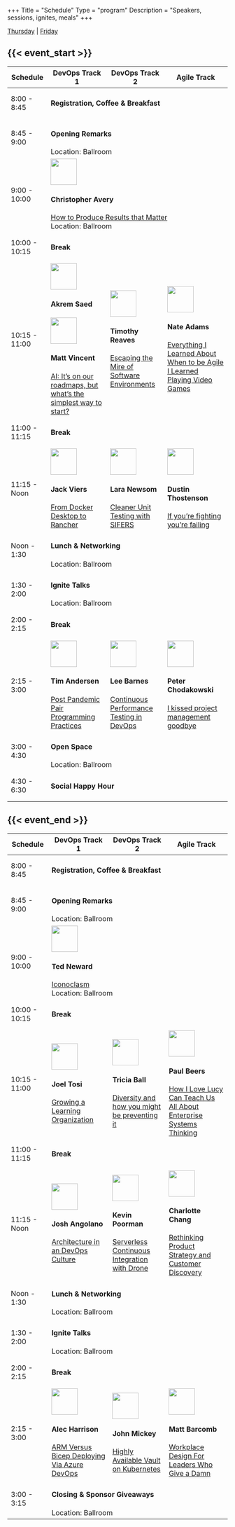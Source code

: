 +++
Title = "Schedule"
Type = "program"
Description = "Speakers, sessions, ignites, meals"
+++

<style>
    card.h4 {
    word-wrap: normal;
    }
</style>

<a href="#thursday">Thursday</a> | <a href="#friday">Friday</a>

<div id="accordion" role="tablist">
    <div class="card" id="thursday">
        <div class="card-header">
            <h2>{{< event_start >}}</h2>
        </div>
        <div class="card-body">
            <table class="table">
                <thead>
                    <tr>
                        <th class="col-time">Schedule</th>
                        <th>DevOps Track 1</th>
                        <th>DevOps Track 2</th>
                        <th>Agile Track</th>
                    </tr>
                </thead>
                <tbody>
                    <!-- Break Row -->
                    <tr class="col-all">
                        <td class="col-time">8:00 - 8:45</td>
                        <td colspan="4">
                            <h4>Registration, Coffee & Breakfast</h4></td>
                    </tr>
                    <!-- Break Row -->
                    <tr class="col-all">
                        <td class="col-time">8:45 - 9:00</td>
                        <td colspan="4">
                            <h4>Opening Remarks</h4>
                            <div class="col-lg-12 program-page-desc">Location: Ballroom</div>
                        </td>
                    </tr>
                    <!-- Keynote Row -->
                    <tr class="col-all">
                        <td class="col-time">9:00 - 10:00</td>
                        <td colspan="4">
                            <div class="col-lg-12">
                                <!-- for each author -->
                                <a href="/events/2022-des-moines/speakers/christopher-avery/">
                                    <img class="img img-circle" src="/events/2022-des-moines/speakers/christopher-avery.png" height="60px"
                                        width="60px" alt="">
                                </a>
                                <h4>Christopher Avery</h4>
                            </div>
                            <div class="col-lg-12">
                                <a href="/events/2022-des-moines/program/christopher-avery/">How to Produce Results that Matter</a>
                            </div>
                            <div class="col-lg-12 program-page-desc">Location: Ballroom</div>
                        </td>
                    </tr>
                    <!-- Break Row -->
                    <tr class="col-all">
                        <td class="col-time">10:00 - 10:15</td>
                        <td colspan="4"><h4>Break</h4></td>
                    </tr>
                    <tr>
                        <!-- Normal Session Row -->
                        <td class="col-time">10:15 - 11:00</td>
                        <td>
                            <div class="col-lg-4">
                                <a href="/events/2022-des-moines/speakers/akrem-saed/">
                                    <img class="img img-circle" src="/events/2022-des-moines/speakers/akrem-saed.png" height="60px"
                                        width="60px" alt="">
                                </a>
                                <h4>Akrem Saed</h4>
                            </div>
                            <div class="col-lg-4">
                                <a href="/events/2022-des-moines/speakers/matt-vincent/">
                                    <img class="img img-circle" src="/events/2022-des-moines/speakers/matt-vincent.png" height="60px"
                                        width="60px" alt="">
                                </a>
                                <h4>Matt Vincent</h4>
                            </div>
                            <div class="col-lg-8">
                                <a href="/events/2022-des-moines/program/ai-roadmap/">AI: It’s on our roadmaps, but what’s the
                                    simplest way to start?</a>
                            </div>
                        </td>
                        <td>
                            <div class="col-lg-4">
                                <a href="/events/2022-des-moines/speakers/timothy-reaves/">
                                    <img class="img img-circle" src="/img/speaker-default.jpg" height="60px"
                                        width="60px" alt="">
                                </a>
                                <h4>Timothy Reaves</h4>
                            </div>
                            <div class="col-lg-8">
                                <a href="/events/2022-des-moines/program/timothy-reaves/">Escaping the Mire of Software Environments</a>
                            </div>
                        </td>
                        <td>
                            <div class="col-lg-4">
                                <a href="/events/2022-des-moines/speakers/kevin-sutherland/">
                                    <img class="img img-circle" src="/events/2022-des-moines/speakers/kevin-sutherland.png" height="60px"
                                        width="60px" alt="">
                                </a>
                                <h4>Nate Adams</h4>
                            </div>
                            <div class="col-lg-8">
                                <a href="/events/2022-des-moines/program/kevin-sutherland/">Everything I Learned About When to be Agile I
                                    Learned Playing Video Games</a>
                            </div>
                        </td>
                    </tr>
                    <!-- Break Row -->
                    <tr class="col-all">
                        <td class="col-time">11:00 - 11:15</td>
                        <td colspan="4"><h4>Break</h4></td>
                    </tr>
                    <tr>
                        <!-- Normal Session Row -->
                        <td class="col-time">11:15 - Noon</td>
                        <td>
                            <div class="col-lg-4">
                                <a href="/events/2022-des-moines/speakers/jack-viers/">
                                    <img class="img img-circle" src="/events/2022-des-moines/speakers/jack-viers.png" height="60px"
                                        width="60px" alt="">
                                </a>
                                <h4>Jack Viers</h4>
                            </div>
                            <div class="col-lg-8">
                                <a href="/events/2022-des-moines/program/jack-viers/">From Docker Desktop to Rancher</a>
                            </div>
                        </td>
                        <td>
                            <div class="col-lg-4">
                                <a href="/events/2022-des-moines/speakers/lara-newsom/">
                                    <img class="img img-circle" src="/events/2022-des-moines/speakers/lara-newsom.png" height="60px"
                                        width="60px" alt="">
                                </a>
                                <h4>Lara Newsom</h4>
                            </div>
                            <div class="col-lg-8">
                                <a href="/events/2022-des-moines/program/lara-newsom/">Cleaner Unit Testing with SIFERS</a>
                            </div>
                        </td>
                        <td>
                            <div class="col-lg-4">
                                <a href="/events/2022-des-moines/speakers/dustin-thostenson/">
                                    <img class="img img-circle" src="/events/2022-des-moines/speakers/dustin-thostenson.png" height="60px"
                                        width="60px" alt="">
                                </a>
                                <h4>Dustin Thostenson</h4>
                            </div>
                            <div class="col-lg-8">
                                <a href="/events/2022-des-moines/program/dustin-thostenson/">If you’re fighting you’re failing</a>
                            </div>
                        </td>
                    </tr>
                    <!-- Break Row -->
                    <tr class="col-all">
                        <td class="col-time">Noon - 1:30</td>
                        <td colspan="4"><h4>Lunch & Networking</h4>
                        <div class="col-lg-12 program-page-desc">Location: Ballroom</div></td>
                    </tr>
                    <!-- Break Row -->
                    <tr class="col-all">
                        <td class="col-time">1:30 - 2:00</td>
                        <td colspan="4"><h4>Ignite Talks</h4>
                        <div class="col-lg-12 program-page-desc">Location: Ballroom</div></td>
                    </tr>
                    <!-- Break Row -->
                    <tr class="col-all">
                        <td class="col-time">2:00 - 2:15</td>
                        <td colspan="4"><h4>Break</h4></td>
                    </tr>
                    <tr>
                        <!-- Normal Session Row -->
                        <td class="col-time">2:15 - 3:00</td>
                        <td>
                            <div class="col-lg-4">
                                <a href="/events/2022-des-moines/speakers/tim-andersen/">
                                    <img class="img img-circle" src="/events/2022-des-moines/speakers/tim-andersen.png" height="60px"
                                        width="60px" alt="">
                                </a>
                                <h4>Tim Andersen</h4>
                            </div>
                            <div class="col-lg-8">
                                <a href="/events/2022-des-moines/program/tim-andersen/">Post Pandemic Pair Programming Practices</a>
                            </div>
                        </td>
                        <td>
                            <div class="col-lg-4">
                                <a href="/events/2022-des-moines/speakers/lee-barnes/">
                                    <img class="img img-circle" src="/events/2022-des-moines/speakers/lee-barnes.png" height="60px"
                                        width="60px" alt="">
                                </a>
                                <h4>Lee Barnes</h4>
                            </div>
                            <div class="col-lg-8">
                                <a href="/events/2022-des-moines/program/lee-barnes/">Continuous Performance Testing in DevOps</a>
                            </div>
                        </td>
                        <td>
                            <div class="col-lg-4">
                                <a href="/events/2022-des-moines/speakers/peter-chodakowski/">
                                    <img class="img img-circle" src="/events/2022-des-moines/speakers/peter-chodakowski.png" height="60px"
                                        width="60px" alt="">
                                </a>
                                <h4>Peter Chodakowski</h4>
                            </div>
                            <div class="col-lg-8">
                                <a href="/events/2022-des-moines/program/peter-chodakowski/">I kissed project management goodbye</a>
                            </div>
                        </td>
                    </tr>
                    <!-- Break Row -->
                    <tr class="col-all">
                        <td class="col-time">3:00 - 4:30</td>
                        <td colspan="4"><h4>Open Space</h4>
                        <div class="col-lg-12 program-page-desc">Location: Ballroom</div></td>
                    </tr>
                    <!-- Break Row -->
                    <tr class="col-all">
                        <td class="col-time">4:30 - 6:30</td>
                        <td colspan="4"><h4>Social Happy Hour</h4></td>
                    </tr>
                </tbody>
            </table>
        </div> <!-- card-body -->
    </div> <!-- card -->
<div class="card" id="friday">
    <div class="card-header">
        <h2>{{< event_end >}}</h2>
    </div>
    <div class="card-body">
        <table class="table">
            <thead>
                <tr>
                    <th class="col-time">Schedule</th>
                    <th>DevOps Track 1</th>
                    <th>DevOps Track 2</th>
                    <th>Agile Track</th>
                </tr>
            </thead>
            <tbody>
                    <!-- Break Row -->
                    <tr class="col-all">
                        <td class="col-time">8:00 - 8:45</td>
                        <td colspan="4">
                            <h4>Registration, Coffee & Breakfast</h4></td>
                    </tr>
                    <!-- Break Row -->
                    <tr class="col-all">
                        <td class="col-time">8:45 - 9:00</td>
                        <td colspan="4">
                            <h4>Opening Remarks</h4>
                            <div class="col-lg-12 program-page-desc">Location: Ballroom</div>
                        </td>
                    </tr>
                <!-- Keynote Row -->
                <tr class="col-all">
                    <td class="col-time">9:00 - 10:00</td>
                    <td colspan="4">
                        <div class="col-lg-12">
                            <!-- for each author -->
                            <a href="/events/2022-des-moines/speakers/ted-neward/">
                                <img class="img img-circle" src="/events/2022-des-moines/speakers/ted-neward.png" height="60px"
                                    width="60px" alt="">
                            </a>
                            <h4>Ted Neward</h4>
                        </div>
                        <div class="col-lg-12">
                            <a href="/events/2022-des-moines/program/ted-neward/">Iconoclasm</a>
                        </div>
                        <div class="col-lg-12 program-page-desc">Location: Ballroom</div>
                    </td>
                </tr>
                <!-- Break Row -->
                <tr class="col-all">
                    <td class="col-time">10:00 - 10:15</td>
                    <td colspan="4"><h4>Break</h4></td>
                </tr>
                <tr>
                    <!-- Normal Session Row -->
                    <td class="col-time">10:15 - 11:00</td>
                    <td>
                        <div class="col-lg-4">
                            <a href="/events/2022-des-moines/speakers/joel-tosi/">
                                <img class="img img-circle" src="/events/2022-des-moines/speakers/joel-tosi.png" height="60px"
                                    width="60px" alt="">
                            </a>
                            <h4>Joel Tosi</h4>
                        </div>
                        <div class="col-lg-8">
                            <a href="/events/2022-des-moines/program/joel-tosi/">Growing a Learning Organization</a>
                        </div>
                    </td>
                    <td>
                        <div class="col-lg-4">
                            <a href="/events/2022-des-moines/speakers/tricia-ball/">
                                <img class="img img-circle" src="/events/2022-des-moines/speakers/tricia-ball.png" height="60px"
                                    width="60px" alt="">
                            </a>
                            <h4>Tricia Ball</h4>
                        </div>
                        <div class="col-lg-8">
                            <a href="/events/2022-des-moines/program/tricia-ball/">Diversity and how you might be preventing it</a>
                        </div>
                    </td>
                    <td>
                        <div class="col-lg-4">
                            <a href="/events/2022-des-moines/speakers/paul-beers/">
                                <img class="img img-circle" src="/events/2022-des-moines/speakers/paul-beers.png" height="60px"
                                    width="60px" alt="">
                            </a>
                            <h4>Paul Beers</h4>
                        </div>
                        <div class="col-lg-8">
                            <a href="/events/2022-des-moines/program/paul-beers/">How I Love Lucy Can Teach Us All About Enterprise Systems Thinking</a>
                        </div>
                    </td>
                </tr>
                <!-- Break Row -->
                <tr class="col-all">
                    <td class="col-time">11:00 - 11:15</td>
                    <td colspan="4"><h4>Break</h4></td>
                </tr>
                <tr>
                    <!-- Normal Session Row -->
                    <td class="col-time">11:15 - Noon</td>
                    <td>
                        <div class="col-lg-4">
                            <a href="/events/2022-des-moines/speakers/josh-angolano/">
                                <img class="img img-circle" src="/events/2022-des-moines/speakers/josh-angolano.png" height="60px"
                                    width="60px" alt="">
                            </a>
                            <h4>Josh Angolano</h4>
                        </div>
                        <div class="col-lg-8">
                            <a href="/events/2022-des-moines/program/josh-angolano/">Architecture in an DevOps Culture</a>
                        </div>
                    </td>
                    <td>
                        <div class="col-lg-4">
                            <a href="/events/2022-des-moines/speakers/kevin-poorman/">
                                <img class="img img-circle" src="/events/2022-des-moines/speakers/kevin-poorman.png" height="60px"
                                    width="60px" alt="">
                            </a>
                            <h4>Kevin Poorman</h4>
                        </div>
                        <div class="col-lg-8">
                            <a href="/events/2022-des-moines/program/kevin-poorman/">Serverless Continuous Integration with Drone</a>
                        </div>
                    </td>
                    <td>
                        <div class="col-lg-4">
                            <a href="/events/2022-des-moines/speakers/charlotte-chang/">
                                <img class="img img-circle" src="/events/2022-des-moines/speakers/charlotte-chang.png" height="60px"
                                    width="60px" alt="">
                            </a>
                            <h4>Charlotte Chang</h4>
                        </div>
                        <div class="col-lg-8">
                            <a href="/events/2022-des-moines/program/charlotte-chang/">Rethinking Product Strategy and Customer Discovery</a>
                        </div>
                    </td>
                </tr>
                <!-- Break Row -->
                <tr class="col-all">
                    <td class="col-time">Noon - 1:30</td>
                    <td colspan="4"><h4>Lunch & Networking</h4>
                    <div class="col-lg-12 program-page-desc">Location: Ballroom</div></td>
                </tr>
                <!-- Break Row -->
                <tr class="col-all">
                    <td class="col-time">1:30 - 2:00</td>
                    <td colspan="4"><h4>Ignite Talks</h4>
                    <div class="col-lg-12 program-page-desc">Location: Ballroom</div></td>
                </tr>
                <!-- Break Row -->
                <tr class="col-all">
                    <td class="col-time">2:00 - 2:15</td>
                    <td colspan="4"><h4>Break</h4></td>
                </tr>
                <tr>
                    <!-- Normal Session Row -->
                    <td class="col-time">2:15 - 3:00</td>
                    <td>
                        <div class="col-lg-4">
                            <a href="/events/2022-des-moines/speakers/alec-harrison/">
                                <img class="img img-circle" src="/events/2022-des-moines/speakers/alec-harrison.png" height="60px"
                                    width="60px" alt="">
                            </a>
                            <h4>Alec Harrison</h4>
                        </div>
                        <div class="col-lg-8">
                            <a href="/events/2022-des-moines/program/alec-harrison/">ARM Versus Bicep Deploying Via Azure DevOps</a>
                        </div>
                    </td>
                    <td>
                        <div class="col-lg-4">
                            <a href="/events/2022-des-moines/speakers/john-mickey/">
                                <img class="img img-circle" src="/events/2022-des-moines/speakers/john-mickey.png" height="60px"
                                    width="60px" alt="">
                            </a>
                            <h4>John Mickey</h4>
                        </div>
                        <div class="col-lg-8">
                            <a href="/events/2022-des-moines/program/john-mickey/">Highly Available Vault on Kubernetes</a>
                        </div>
                    </td>
                    <td>
                        <div class="col-lg-4">
                            <a href="/events/2022-des-moines/speakers/matt-barcomb/">
                                <img class="img img-circle" src="/events/2022-des-moines/speakers/matt-barcomb.png" height="60px"
                                    width="60px" alt="">
                            </a>
                            <h4>Matt Barcomb</h4>
                        </div>
                        <div class="col-lg-8">
                            <a href="/events/2022-des-moines/program/matt-barcomb/">Workplace Design For Leaders Who Give a Damn</a>
                        </div>
                    </td>
                </tr>
                <!-- Break Row -->
                <tr class="col-all">
                    <td class="col-time">3:00 - 3:15</td>
                    <td colspan="4">
                        <h4>Closing & Sponsor Giveaways</h4>
                        <div class="col-lg-12 program-page-desc">Location: Ballroom</div>
                    </td>
                </tr>
            </tbody>
        </table>
    </div> <!-- card-body -->
    </div> <!-- card -->
</div> <!-- accordion -->
